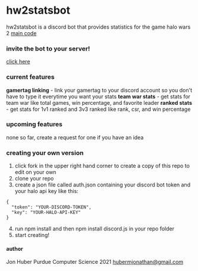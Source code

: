 # hw2statsbot
hw2statsbot is a discord bot that provides statistics for the game halo wars 2
[main code](stats.js)

### invite the bot to your server!
[click here](https://discordapp.com/oauth2/authorize?client_id=431499279782117386&scope=bot)
### current features
**gamertag linking** - link your gamertag to your discord account so you don't have to type it everytime you want your stats
**team war stats** - get stats for team war like total games, win percentage, and favorite leader
**ranked stats** - get stats for 1v1 ranked and 3v3 ranked like rank, csr, and win percentage
### upcoming features
none so far, create a request for one if you have an idea
### creating your own version
1. click fork in the upper right hand corner to create a copy of this repo to edit on your own
2. clone your repo
3. create a json file called auth.json containing your discord bot token and your halo api key like this:
```
{
  "token": "YOUR-DISCORD-TOKEN",
  "key": "YOUR-HALO-API-KEY"
}
```
4. run npm install and then npm install discord.js in your repo folder
5. start creating!
#### author
Jon Huber
Purdue Computer Science 2021
hubermjonathan@gmail.com
